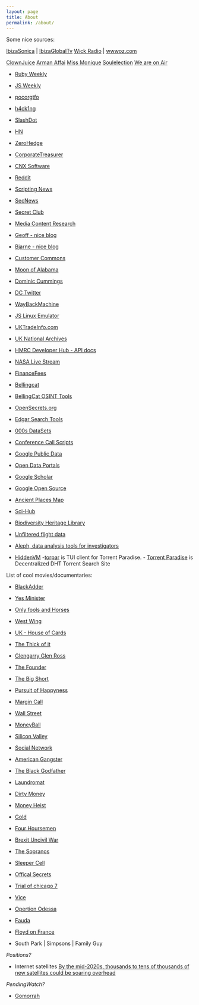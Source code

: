 ```yaml
---
layout: page
title: About
permalink: /about/
---
```


Some nice sources:

[IbizaSonica](http://ibizasonica.com/) | [IbizaGlobalTv](http://ibizaglobal.tv/)
[Wick Radio](https://hackneywicked.co.uk/venues/wick-radio/) | [wwwoz.com](http://wwwoz.com/)

[ClownJuice](https://www.mixcloud.com/clownjuice/)
[Arman Affai](https://www.mixcloud.com/armannafeei/)
[Miss Monique]()
[Soulelection]()
[We are on Air](https://areweonair.com/)


- [Ruby Weekly](https://rubyweekly.com/)
- [JS Weekly](https://javascriptweekly.com/)

- [pocorgtfo](//www.alchemistowl.org/pocorgtfo/)
- [h4ck1ng](//lude.rs/h4ck1ng/)

- [SlashDot](https://slashdot.org/)
- [HN](https://news.ycombinator.com/)
- [ZeroHedge](https://www.zerohedge.com/)
- [CorporateTreasurer](https://www.thecorporatetreasurer.com/)
- [CNX Software](/2019/09/15/pinetime-smartwatch-companion-pinephone/)
- [Reddit](https://www.reddit.com)
- [Scripting News](http://scripting.com/)
- [SecNews](//en.secnews.gr/)
- [Secret Club](//secret.club/)
- [Media Content Research](//archive.org/details/pub_editor-publisher)
- [Geoff - nice blog](https://www.potaroo.net/)
- [Bjarne - nice blog](http://www.stroustrup.com/index.html)

- [Customer Commons](//customercommons.org/blog/)
- [Moon of Alabama](//www.moonofalabama.org/)
- [Dominic Cummings](//dominiccummings.com/)
- [DC Twitter](//twitter.com/Dominic2306)

- [WayBackMachine](https://archive.org/)
- [JS Linux Emulator](http://s-macke.github.io/jor1k/demos/main.html)

- [UKTradeInfo.com](https://www.uktradeinfo.com/Pages/Home.aspx)
- [UK National Archives](http://www.nationalarchives.gov.uk/webarchive/)
- [HMRC Developer Hub - API docs](https://developer.service.hmrc.gov.uk/api-documentation/docs/api)
- [NASA Live Stream](https://www.youtube.com/watch?v=EEIk7gwjgIM)

- [FinanceFees](https://financefeeds.com/)
- [Bellingcat](https://www.bellingcat.com/)
- [BellingCat OSINT Tools](//bit.ly/bcattools)

- [OpenSecrets.org](http://www.opensecrets.org/)
- [Edgar Search Tools](https://www.sec.gov/edgar/searchedgar/webusers.htm)
- [000s DataSets](https://blog.google/products/search/discovering-millions-datasets-web/)
- [Conference Call Scripts](http://www.conferencecalltranscripts.com/)
- [Google Public Data](https://www.google.co.uk/publicdata/directory#)
- [Open Data Portals](http://dataportals.org/)
- [Google Scholar](https://scholar.google.com/)
- [Google Open Source](https://cs.opensource.google/)
- [Ancient Places Map](https://www.trismegistos.org/geo/index.php)
- [Sci-Hub](https://sci-hub.se/)
- [Biodiversity Heritage Library](https://www.biodiversitylibrary.org/)
- [Unfiltered flight data](https://www.adsbexchange.com/)
- [Aleph, data analysis tools for investigators](https://docs.alephdata.org/)
- [HiddenVM](https://github.com/aforensics/HiddenVM)
-[torpar](//github.com/varbhat/torpar) is TUI client for Torrent Paradise.  - [Torrent Paradise](//torrent-paradise.ml/) is Decentralized DHT Torrent Search Site

List of cool movies/documentaries:

- [BlackAdder](https://en.wikipedia.org/wiki/Blackadder)
- [Yes Minister](https://en.wikipedia.org/wiki/Yes_Minister)
- [Only fools and Horses](https://en.wikipedia.org/wiki/Only_Fools_and_Horses)
- [West Wing](https://en.wikipedia.org/wiki/The_West_Wing)
- [UK - House of Cards](https://www.bbc.co.uk/iplayer/episode/b0082fjd/house-of-cards-episode-1)
- [The Thick of it](https://en.wikipedia.org/wiki/The_Thick_of_It)
- [Glengarry Glen Ross](https://en.wikipedia.org/wiki/Glengarry_Glen_Ross_(film))
- [The Founder](https://en.wikipedia.org/wiki/The_Founder)
- [The Big Short](https://en.wikipedia.org/wiki/The_Big_Short_(film))
- [Pursuit of Happyness](https://en.wikipedia.org/wiki/The_Pursuit_of_Happyness)
- [Margin Call](https://en.wikipedia.org/wiki/Margin_Call)
- [Wall Street](https://en.wikipedia.org/wiki/Wall_Street_(1987_film))
- [MoneyBall](https://en.wikipedia.org/wiki/Moneyball_(film))
- [Silicon Valley](https://en.wikipedia.org/wiki/Silicon_Valley_(TV_series))
- [Social Network](https://en.wikipedia.org/wiki/The_Social_Network)
- [American Gangster](https://en.wikipedia.org/wiki/American_Gangster_(film))
- [The Black Godfather](https://www.netflix.com/gb/title/80173387)
- [Laundromat](https://en.wikipedia.org/wiki/The_Laundromat_(film))
- [Dirty Money](https://www.netflix.com/gb/title/80118100)
- [Money Heist](https://en.wikipedia.org/wiki/Money_Heist)
- [Gold](https://en.wikipedia.org/wiki/Gold_(2016_film))
- [Four Hoursemen](https://www.youtube.com/watch?v=5fbvquHSPJU)
- [Brexit Uncivil War](https://www.channel4.com/programmes/brexit-the-uncivil-war)
- [The Sopranos](https://en.wikipedia.org/wiki/The_Sopranos)
- [Sleeper Cell](https://www.imdb.com/title/tt0465353/)
- [Offical Secrets]()
- [Trial of chicago 7]()
- [Vice]()
- [Opertion Odessa]()
- [Fauda]()
- [Floyd on France](//www.bbc.co.uk/iplayer/episodes/b03j86yd/floyd-on-france)

- South Park | Simpsons | Family Guy 

*Positions?*

- Internet satellites [By the mid-2020s, thousands to tens of thousands of new satellites could be soaring overhead](//www.nature.com/articles/d41586-020-00041-4)

*PendingWatch?*

- [Gomorrah](https://www.google.com/search?q=gomorrah+season+5&oq=gamorra+&aqs=chrome.1.69i57j0l7.2842j1j7&sourceid=chrome&ie=UTF-8)



